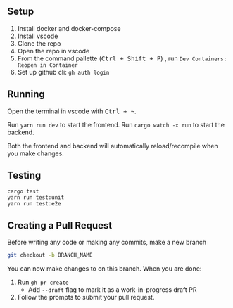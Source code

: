 ## Setup

1. Install docker and docker-compose
2. Install vscode
3. Clone the repo
4. Open the repo in vscode
5. From the command pallette (<kbd>Ctrl + Shift + P</kbd>) , run `Dev Containers: Reopen in Container`
6. Set up github cli: `gh auth login`

## Running

Open the terminal in vscode with <kbd>Ctrl + ~</kbd>.

Run `yarn run dev` to start the frontend.
Run `cargo watch -x run` to start the backend.

Both the frontend and backend will automatically reload/recompile when you make changes.

## Testing

```
cargo test
yarn run test:unit
yarn run test:e2e
```

## Creating a Pull Request

Before writing any code or making any commits, make a new branch

```bash
git checkout -b BRANCH_NAME
```

You can now make changes to on this branch. When you are done:

1. Run `gh pr create`
	- Add `--draft` flag to mark it as a work-in-progress draft PR
2. Follow the prompts to submit your pull request.
